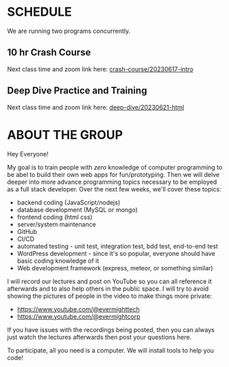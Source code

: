 # SCHEDULE

We are running two programs concurrently.

## 10 hr Crash Course
Next class time and zoom link here: [crash-course/20230617-intro](crash-course/20230617-intro)

## Deep Dive Practice and Training
Next class time and zoom link here: [deep-dive/20230621-html](crash-course/20230617-html)

# ABOUT THE GROUP
Hey Everyone! 

My goal is to train people with *zero* knowledge of computer programming to be abel to build their own web apps for fun/prototyping.  Then we will delve deeper into more advance programming topics necessary to be employed as a full stack developer. Over the next few weeks, we'll cover these topics:

- backend coding (JavaScript/nodejs)
- database development (MySQL or mongo)
- frontend coding (html css)
- server/system maintenance
- GitHub
- CI/CD
- automated testing - unit test, integration test, bdd test, end-to-end test
- WordPress development - since it's so popular, everyone should have basic coding knowledge of it
- Web development framework (express, meteor, or something similar)

I will record our lectures and post on YouTube so you can all reference it afterwards and to also help others in the public space.  I will try to avoid showing the pictures of people in the video to make things more private:

- https://www.youtube.com/@evermighttech
- https://www.youtube.com/@evermightcorp

If you have issues with the recordings being posted, then you can always just watch the lectures afterwards then post your questions here.

To participate, all you need is a computer.   We will install tools to help you code!

